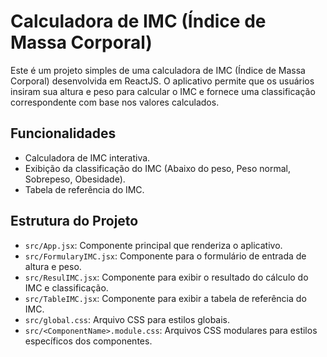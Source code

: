 # Calculadora de IMC (Índice de Massa Corporal)

Este é um projeto simples de uma calculadora de IMC (Índice de Massa Corporal) desenvolvida em ReactJS. O aplicativo permite que os usuários insiram sua altura e peso para calcular o IMC e fornece uma classificação correspondente com base nos valores calculados.

## Funcionalidades

- Calculadora de IMC interativa.
- Exibição da classificação do IMC (Abaixo do peso, Peso normal, Sobrepeso, Obesidade).
- Tabela de referência do IMC.

## Estrutura do Projeto

- `src/App.jsx`: Componente principal que renderiza o aplicativo.
- `src/FormularyIMC.jsx`: Componente para o formulário de entrada de altura e peso.
- `src/ResulIMC.jsx`: Componente para exibir o resultado do cálculo do IMC e classificação.
- `src/TableIMC.jsx`: Componente para exibir a tabela de referência do IMC.
- `src/global.css`: Arquivo CSS para estilos globais.
- `src/<ComponentName>.module.css`: Arquivos CSS modulares para estilos específicos dos componentes.
